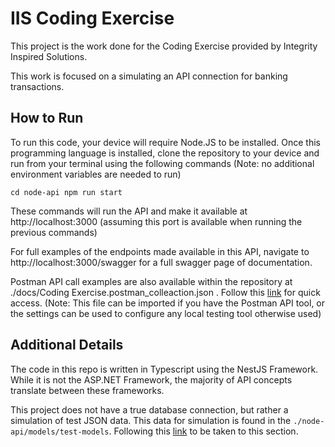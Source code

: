 # IIS Coding Exercise

This project is the work done for the Coding Exercise provided by Integrity Inspired Solutions.

This work is focused on a simulating an API connection for banking transactions.

## How to Run

To run this code, your device will require Node.JS to be installed. 
Once this programming language is installed, clone the repository to your device and run from your terminal using the following commands (Note: no additional environment variables are needed to run)

`
cd node-api
npm run start
`

These commands will run the API and make it available at http://localhost:3000 (assuming this port is available when running the previous commands)

For full examples of the endpoints made available in this API, navigate to http://localhost:3000/swagger for a full swagger page of documentation.

Postman API call examples are also available within the repository at ./docs/Coding Exercise.postman_colleaction.json . Follow this [link](https://github.com/BWBednar/IIS-Coding-Exercise/blob/main/docs/Coding%20Exercise.postman_collection.json) for quick access. (Note: This file can be imported if you have the Postman API tool, or the settings can be used to configure any local testing tool otherwise used)

## Additional Details 

The code in this repo is written in Typescript using the NestJS Framework. While it is not the ASP.NET Framework, the majority of API concepts translate between these frameworks.

This project does not have a true database connection, but rather a simulation of test JSON data. This data for simulation is found in the `./node-api/models/test-models`. Following this [link](https://github.com/BWBednar/IIS-Coding-Exercise/tree/main/node-api/models/test-models) to be taken to this section.